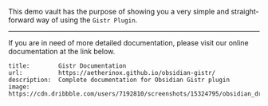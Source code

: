 This demo vault has the purpose of showing you a very simple and straight-forward way of using the `Gistr Plugin`.

---


If you are in need of more detailed documentation, please visit our online documentation at the link below.

```embed
title:        Gistr Documentation
url:          https://aetherinox.github.io/obsidian-gistr/
description:  Complete documentation for Obsidian Gistr plugin
image:        https://cdn.dribbble.com/users/7192810/screenshots/15324795/obsidian_dr.jpg
```

